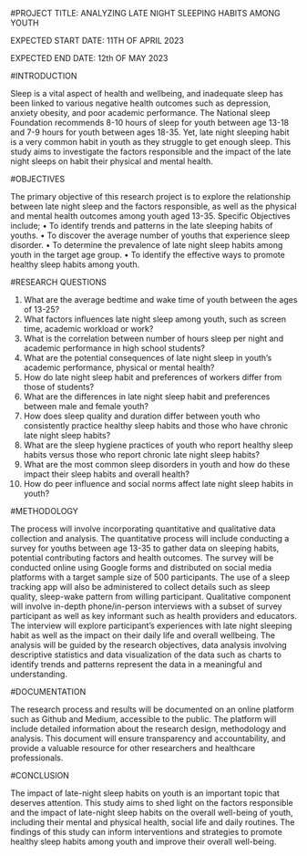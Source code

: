 #PROJECT TITLE: ANALYZING LATE NIGHT SLEEPING HABITS AMONG YOUTH

EXPECTED START DATE: 11TH OF APRIL 2023

EXPECTED END DATE: 12th OF MAY 2023

#INTRODUCTION

Sleep is a vital aspect of health and wellbeing, and inadequate sleep has been linked to various negative health outcomes such as depression, anxiety obesity, and poor academic performance. The National sleep Foundation recommends 8-10 hours of sleep for youth between age 13-18 and 7-9 hours for youth between ages 18-35. Yet, late night sleeping habit is a very common habit in youth as they struggle to get enough sleep. This study aims to investigate the factors responsible and the impact of the late night sleeps on habit their physical and mental health.

#OBJECTIVES

The primary objective of this research project is to explore the relationship between late night sleep and the factors responsible, as well as the physical and mental health outcomes among youth aged 13-35.
Specific Objectives include;
•	To identify trends and patterns in the late sleeping habits of youths.
•	To discover the average number of youths that experience sleep disorder.
•	To determine the prevalence of late night sleep habits among youth in the target age group.
•	To identify the effective ways to promote healthy sleep habits among youth.

#RESEARCH QUESTIONS

1.	What are the average bedtime and wake time of youth between the ages of 13-25?
2.	What factors influences late night sleep among youth, such as screen time, academic workload or work?
3.	What is the correlation between number of hours sleep per night and academic performance in high school students?
4.	What are the potential consequences of late night sleep in youth’s academic performance, physical or mental health?
5.	How do late night sleep habit and preferences of workers differ from those of students?
6.	What are the differences in late night sleep habit and preferences between male and female youth?
7.	How does sleep quality and duration differ between youth who consistently practice healthy sleep habits and those who have chronic late night sleep habits?
8.	What are the sleep hygiene practices of youth who report healthy sleep habits versus those who report chronic late night sleep habits?
9.	What are the most common sleep disorders in youth and how do these impact their sleep habits and overall health?
10.	How do peer influence and social norms affect late night sleep habits in youth?

#METHODOLOGY

The process will involve incorporating quantitative and qualitative data collection and analysis. 
The quantitative process will include conducting a survey for youths between age 13-35 to gather data on sleeping habits, potential contributing factors and health outcomes. The survey will be conducted online using Google forms and distributed on social media platforms with a target sample size of 500 participants. The use of a sleep tracking app will also be administered to collect details such as sleep quality, sleep-wake pattern from willing participant. 
Qualitative component will involve in-depth phone/in-person interviews with a subset of survey participant as well as key informant such as health providers and educators. The interview will explore participant’s experiences with late night sleeping habit as well as the impact on their daily life and overall wellbeing.
The analysis will be guided by the research objectives, data analysis involving descriptive statistics and data visualization of the data such as charts to identify trends and patterns represent the data in a meaningful and understanding. 

#DOCUMENTATION

The research process and results will be documented on an online platform such as Github and Medium, accessible to the public. The platform will include detailed information about the research design, methodology and analysis. This document will ensure transparency and accountability, and provide a valuable resource for other researchers and healthcare professionals.

#CONCLUSION

The impact of late-night sleep habits on youth is an important topic that deserves attention. This study aims to shed light on the factors responsible and the impact of late-night sleep habits on the overall well-being of youth, including their mental and physical health, social life and daily routines. The findings of this study can inform interventions and strategies to promote healthy sleep habits among youth and improve their overall well-being.




